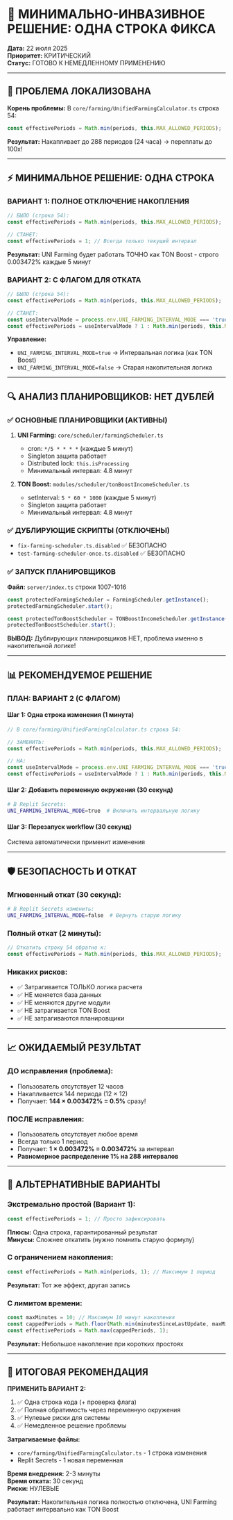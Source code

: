 # 🚨 МИНИМАЛЬНО-ИНВАЗИВНОЕ РЕШЕНИЕ: ОДНА СТРОКА ФИКСА

**Дата:** 22 июля 2025  
**Приоритет:** КРИТИЧЕСКИЙ  
**Статус:** ГОТОВО К НЕМЕДЛЕННОМУ ПРИМЕНЕНИЮ  

---

## 🎯 ПРОБЛЕМА ЛОКАЛИЗОВАНА

**Корень проблемы:** В `core/farming/UnifiedFarmingCalculator.ts` строка 54:
```typescript
const effectivePeriods = Math.min(periods, this.MAX_ALLOWED_PERIODS);
```

**Результат:** Накапливает до 288 периодов (24 часа) → переплаты до 100x!

---

## ⚡ МИНИМАЛЬНОЕ РЕШЕНИЕ: ОДНА СТРОКА

### **ВАРИАНТ 1: ПОЛНОЕ ОТКЛЮЧЕНИЕ НАКОПЛЕНИЯ**
```typescript
// БЫЛО (строка 54):
const effectivePeriods = Math.min(periods, this.MAX_ALLOWED_PERIODS);

// СТАНЕТ:
const effectivePeriods = 1; // Всегда только текущий интервал
```

**Результат:** UNI Farming будет работать ТОЧНО как TON Boost - строго 0.003472% каждые 5 минут

### **ВАРИАНТ 2: С ФЛАГОМ ДЛЯ ОТКАТА**
```typescript
// БЫЛО (строка 54):
const effectivePeriods = Math.min(periods, this.MAX_ALLOWED_PERIODS);

// СТАНЕТ:
const useIntervalMode = process.env.UNI_FARMING_INTERVAL_MODE === 'true';
const effectivePeriods = useIntervalMode ? 1 : Math.min(periods, this.MAX_ALLOWED_PERIODS);
```

**Управление:**
- `UNI_FARMING_INTERVAL_MODE=true` → Интервальная логика (как TON Boost)
- `UNI_FARMING_INTERVAL_MODE=false` → Старая накопительная логика

---

## 🔍 АНАЛИЗ ПЛАНИРОВЩИКОВ: НЕТ ДУБЛЕЙ

### ✅ **ОСНОВНЫЕ ПЛАНИРОВЩИКИ (АКТИВНЫ)**
1. **UNI Farming:** `core/scheduler/farmingScheduler.ts`
   - cron: `*/5 * * * *` (каждые 5 минут)
   - Singleton защита работает
   - Distributed lock: `this.isProcessing`
   - Минимальный интервал: 4.8 минут

2. **TON Boost:** `modules/scheduler/tonBoostIncomeScheduler.ts`
   - setInterval: `5 * 60 * 1000` (каждые 5 минут)
   - Singleton защита работает
   - Минимальный интервал: 4.8 минут

### ✅ **ДУБЛИРУЮЩИЕ СКРИПТЫ (ОТКЛЮЧЕНЫ)**
- `fix-farming-scheduler.ts.disabled` ✅ БЕЗОПАСНО
- `test-farming-scheduler-once.ts.disabled` ✅ БЕЗОПАСНО

### ✅ **ЗАПУСК ПЛАНИРОВЩИКОВ**
**Файл:** `server/index.ts` строки 1007-1016
```typescript
const protectedFarmingScheduler = FarmingScheduler.getInstance();
protectedFarmingScheduler.start();

const protectedTonBoostScheduler = TONBoostIncomeScheduler.getInstance();
protectedTonBoostScheduler.start();
```

**ВЫВОД:** Дублирующих планировщиков НЕТ, проблема именно в накопительной логике!

---

## 📊 РЕКОМЕНДУЕМОЕ РЕШЕНИЕ

### **ПЛАН: ВАРИАНТ 2 (С ФЛАГОМ)**

#### **Шаг 1: Одна строка изменения** (1 минута)
```typescript
// В core/farming/UnifiedFarmingCalculator.ts строка 54:

// ЗАМЕНИТЬ:
const effectivePeriods = Math.min(periods, this.MAX_ALLOWED_PERIODS);

// НА:
const useIntervalMode = process.env.UNI_FARMING_INTERVAL_MODE === 'true';
const effectivePeriods = useIntervalMode ? 1 : Math.min(periods, this.MAX_ALLOWED_PERIODS);
```

#### **Шаг 2: Добавить переменную окружения** (30 секунд)
```bash
# В Replit Secrets:
UNI_FARMING_INTERVAL_MODE=true  # Включить интервальную логику
```

#### **Шаг 3: Перезапуск workflow** (30 секунд)
Система автоматически применит изменения

---

## 🛡️ БЕЗОПАСНОСТЬ И ОТКАТ

### **Мгновенный откат (30 секунд):**
```bash
# В Replit Secrets изменить:
UNI_FARMING_INTERVAL_MODE=false  # Вернуть старую логику
```

### **Полный откат (2 минуты):**
```typescript
// Откатить строку 54 обратно к:
const effectivePeriods = Math.min(periods, this.MAX_ALLOWED_PERIODS);
```

### **Никаких рисков:**
- ✅ Затрагивается ТОЛЬКО логика расчета
- ✅ НЕ меняется база данных
- ✅ НЕ меняются другие модули
- ✅ НЕ затрагивается TON Boost
- ✅ НЕ затрагиваются планировщики

---

## 📈 ОЖИДАЕМЫЙ РЕЗУЛЬТАТ

### **ДО исправления (проблема):**
- Пользователь отсутствует 12 часов
- Накапливается 144 периода (12 × 12)
- Получает: **144 × 0.003472% = 0.5%** сразу!

### **ПОСЛЕ исправления:**
- Пользователь отсутствует любое время
- Всегда только 1 период
- Получает: **1 × 0.003472% = 0.003472%** за интервал
- **Равномерное распределение 1% на 288 интервалов**

---

## 🔧 АЛЬТЕРНАТИВНЫЕ ВАРИАНТЫ

### **Экстремально простой (Вариант 1):**
```typescript
const effectivePeriods = 1; // Просто зафиксировать
```
**Плюсы:** Одна строка, гарантированный результат  
**Минусы:** Сложнее откатить (нужно помнить старую формулу)

### **С ограничением накопления:**
```typescript
const effectivePeriods = Math.min(periods, 1); // Максимум 1 период
```
**Результат:** Тот же эффект, другая запись

### **С лимитом времени:**
```typescript
const maxMinutes = 10; // Максимум 10 минут накопления
const cappedPeriods = Math.floor(Math.min(minutesSinceLastUpdate, maxMinutes) / 5);
const effectivePeriods = Math.max(cappedPeriods, 1);
```
**Результат:** Небольшое накопление при коротких простоях

---

## 🎯 ИТОГОВАЯ РЕКОМЕНДАЦИЯ

**ПРИМЕНИТЬ ВАРИАНТ 2:**
1. ✅ Одна строка кода (+ проверка флага)
2. ✅ Полная обратимость через переменную окружения
3. ✅ Нулевые риски для системы
4. ✅ Немедленное решение проблемы

**Затрагиваемые файлы:**
- `core/farming/UnifiedFarmingCalculator.ts` - 1 строка изменения
- Replit Secrets - 1 новая переменная

**Время внедрения:** 2-3 минуты  
**Время отката:** 30 секунд  
**Риски:** НУЛЕВЫЕ  

**Результат:** Накопительная логика полностью отключена, UNI Farming работает интервально как TON Boost